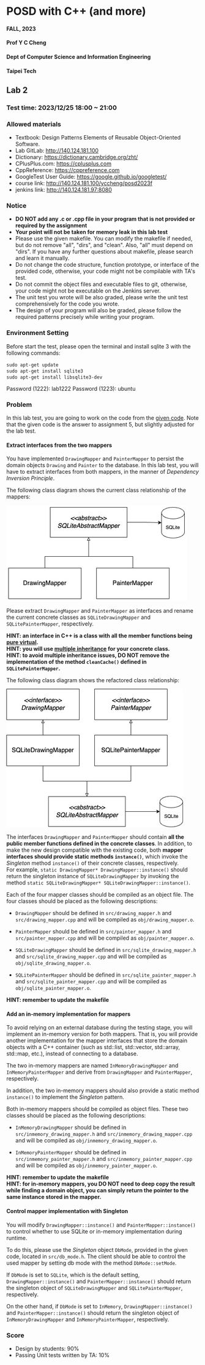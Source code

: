 # POSD with C++ (and more)

#### FALL, 2023

#### Prof Y C Cheng

#### Dept of Computer Science and Information Engineering

#### Taipei Tech

## Lab 2

### Test time: 2023/12/25 18:00 ~ 21:00

### Allowed materials

- Textbook: Design Patterns Elements of Reusable Object-Oriented Software.
- Lab GitLab: http://140.124.181.100
- Dictionary: https://dictionary.cambridge.org/zht/
- CPlusPlus.com: https://cplusplus.com
- CppReference: https://cppreference.com
- GoogleTest User Guide: https://google.github.io/googletest/
- course link: http://140.124.181.100/yccheng/posd2023f
- jenkins link: http://140.124.181.97:8080

### Notice

* **DO NOT add any .c or .cpp file in your program that is not provided or required by the assignment**
* **Your point will not be taken for memory leak in this lab test**
* Please use the given makefile. You can modify the makefile if needed, but do not remove "all", "dirs", and "clean". Also, "all" must depend on "dirs". If you have any further questions about makefile, please search and learn it manually.
* Do not change the code structure, function prototype, or interface of the provided code, otherwise, your code might not be compilable with TA's test.
* Do not commit the object files and executable files to git, otherwise, your code might not be executable on the Jenkins server.
* The unit test you wrote will be also graded, please write the unit test comprehensively for the code you wrote.
* The design of your program will also be graded, please follow the required patterns precisely while writing your program.

### Environment Setting

Before start the test, please open the terminal and install sqlite 3 with the following commands:

```shell
sudo apt-get update
sudo apt-get install sqlite3
sudo apt-get install libsqlite3-dev
```

Password (1222): lab1222
Password (1223): ubuntu

### Problem

In this lab test, you are going to work on the code from the [given code](./given_code). Note that the given code is the answer to assignment 5, but slightly adjusted for the lab test.

#### Extract interfaces from the two mappers

You have implemented `DrawingMapper` and `PainterMapper` to persist the domain objects `Drawing` and `Painter` to the database. In this lab test, you will have to extract interfaces from both mappers, in the manner of _Dependency Inversion Principle_.

The following class diagram shows the current class relationship of the mappers:

![given mapper's class diagram](./img/given_mapper_class_diagram.jpg)

Please extract `DrawingMapper` and `PainterMapper` as interfaces and rename the current concrete classes as `SQLiteDrawingMapper` and `SQLitePainterMapper`, respectively.

**HINT: an interface in C++ is a class with all the member functions being [pure virtual](https://cplusplus.com/doc/tutorial/polymorphism#abstract_base_classes).**  
**HINT: you will use [multiple inheritance](https://cplusplus.com/doc/tutorial/inheritance/#multiple_inheritance) for your concrete class.**  
**HINT: to avoid multiple inheritance issues, DO NOT remove the implementation of the method `cleanCache()` defined in `SQLitePainterMapper`.**

The following class diagram shows the refactored class relationship:

![extract interface class diagram](./img/extract_interface_class_diagram.jpg)

The interfaces `DrawingMapper` and `PainterMapper` should contain **all the public member functions defined in the concrete classes**. In addition, to make the new design compatible with the existing code, both **mapper interfaces should provide static methods `instance()`**, which invoke the _Singleton_ method `instance()` of their concrete classes, respectively.  
For example, `static DrawingMapper* DrawingMapper::instance()` should return the singleton instance of `SQLiteDrawingMapper` by invoking the method `static SQLiteDrawingMapper* SQLiteDrawingMapper::instance()`.

Each of the four mapper classes should be compiled as an object file. The four classes should be placed as the following descriptions:

- `DrawingMapper` should be defined in `src/drawing_mapper.h` and `src/drawing_mapper.cpp` and will be compiled as `obj/drawing_mapper.o`.
  
- `PainterMapper` should be defined in `src/painter_mapper.h` and `src/painter_mapper.cpp` and will be compiled as `obj/painter_mapper.o`.

- `SQLiteDrawingMapper` should be defined in `src/sqlite_drawing_mapper.h` and `src/sqlite_drawing_mapper.cpp` and will be compiled as `obj/sqlite_drawing_mapper.o`.

- `SQLitePainterMapper` should be defined in `src/sqlite_painter_mapper.h` and `src/sqlite_painter_mapper.cpp` and will be compiled as `obj/sqlite_painter_mapper.o`.

**HINT: remember to update the makefile**

#### Add an in-memory implementation for mappers

To avoid relying on an external database during the testing stage, you will implement an in-memory version for both mappers. That is, you will provide another implementation for the mapper interfaces that store the domain objects with a C++ container (such as std::list, std::vector, std::array, std::map, etc.), instead of connecting to a database.

The two in-memory mappers are named `InMemoryDrawingMapper` and `InMemoryPainterMapper` and derive from `DrawingMapper` and `PainterMapper`, respectively.

In addition, the two in-memory mappers should also provide a static method `instance()` to implement the _Singleton_ pattern.

Both in-memory mappers should be compiled as object files. These two classes should be placed as the following descriptions:

- `InMemoryDrawingMapper` should be defined in `src/inmemory_drawing_mapper.h` and `src/inmemory_drawing_mapper.cpp` and will be compiled as `obj/inmemory_drawing_mapper.o`.
  
- `InMemoryPainterMapper` should be defined in `src/inmemory_painter_mapper.h` and `src/inmemory_painter_mapper.cpp` and will be compiled as `obj/inmemory_painter_mapper.o`.

**HINT: remember to update the makefile**  
**HINT: for in-memory mappers, you DO NOT need to deep copy the result while finding a domain object, you can simply return the pointer to the same instance stored in the mapper.**  

#### Control mapper implementation with Singleton

You will modify `DrawingMapper::instance()` and `PainterMapper::instance()` to control whether to use SQLite or in-memory implementation during runtime. 

To do this, please use the _Singleton_ object `DbMode`, provided in the given code, located in `src/db_mode.h`. The client should be able to control the used mapper by setting db mode with the method `DbMode::setMode`.

If `DbMode` is set to `SQLite`, which is the default setting, `DrawingMapper::instance()` and `PainterMapper::instance()` should return the singleton object of `SQLiteDrawingMapper` and `SQLitePainterMapper`, respectively.

On the other hand, if `DbMode` is set to `InMemory`, `DrawingMapper::instance()` and `PainterMapper::instance()` should return the singleton object of `InMemoryDrawingMapper` and `InMemoryPainterMapper`, respectively.

### Score

* Design by students: 90%
* Passing Unit tests written by TA: 10%
